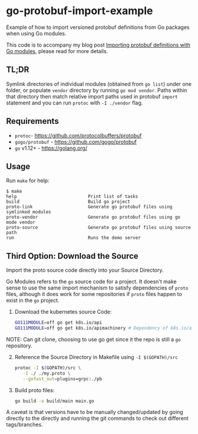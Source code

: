 #  go-protobuf-import-example

Example of how to import versioned protobuf definitions from Go packages when
using Go modules.

This code is to accompany my blog post [Importing protobuf definitions with Go
modules](https://stepan.wtf/importing-protobuf-with-go-modules/), please read
for more details.

## TL;DR

Symlink directories of individual modules (obtained from `go list`) under one
folder, or populate `vendor` directory by running `go mod vendor`. Paths within
that directory then match relative import paths used in protobuf `import`
statement and you can run `protoc` with `-I ./vendor` flag.

## Requirements

- `protoc`- https://github.com/protocolbuffers/protobuf
- `gogo/protobuf` - https://github.com/gogo/protobuf
- `go` v1.12+ - https://golang.org/

## Usage

Run `make` for help:

```console
$ make
help                           Print list of tasks
build                          Build go project
proto-link                     Generate go protobuf files using symlinked modules
proto-vendor                   Generate go protobuf files using go mode vendor
proto-source                   Generate go protobuf files using source path
run                            Runs the demo server
```

## Third Option: Download the Source

Import the proto source code directly into your Source Directory.

Go Modules refers to the `go` source code for a project. It doesn't make sense to use
the same import mechanism to satisfy dependencies of `proto` files, although it does work for
some repositories if `proto` files happen to exist in the `go` project.

1. Download the kubernetes source Code:
    ```bash
   GO111MODULE=off go get k8s.io/api
   GO111MODULE=off go get k8s.io/apimachinery # Dependency of k8s.io/api 
   ```

NOTE: Can git clone, choosing to use go get since it the repo is still a `go` repository.

2. Reference the Source Directory in Makefile using `-I $(GOPATH)/src`
   ```bash
   protoc -I $(GOPATH)/src \
      -I ./ ./my.proto \
      --gofast_out=plugins=grpc:./pb
   ```

3. Build proto files:
   ```bash
   go build -o build/main main.go
   ```

A caveat is that versions have to be manually changed/updated by going directly to the
directly and running the git commands to check out different tags/branches.